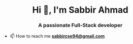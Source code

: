 <h1 align="center">Hi 👋, I'm Sabbir Ahmad</h1>
<h3 align="center">A passionate Full-Stack developer</h3>

- 📫 How to reach me **sabbircse94@gmail.com**
